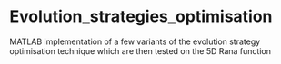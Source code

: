 # Evolution_strategies_optimisation
MATLAB implementation of a few variants of the evolution strategy optimisation technique which are then tested on the 5D Rana function

